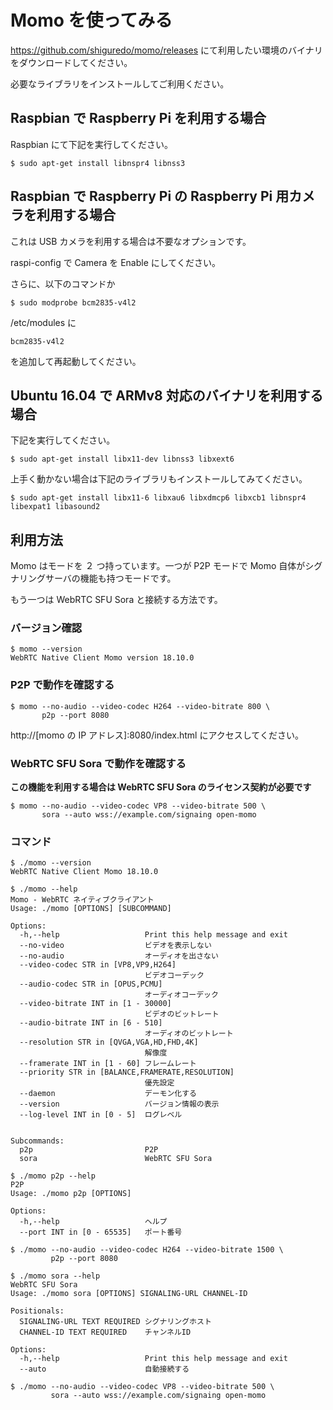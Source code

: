 # Momo を使ってみる

https://github.com/shiguredo/momo/releases にて利用したい環境のバイナリをダウンロードしてください。

必要なライブラリをインストールしてご利用ください。

## Raspbian で Raspberry Pi を利用する場合

Raspbian にて下記を実行してください。

```
$ sudo apt-get install libnspr4 libnss3
```

## Raspbian で Raspberry Pi の Raspberry Pi 用カメラを利用する場合

これは USB カメラを利用する場合は不要なオプションです。

raspi-config で Camera を Enable にしてください。

さらに、以下のコマンドか

```
$ sudo modprobe bcm2835-v4l2
```

/etc/modules に

```
bcm2835-v4l2
```

を追加して再起動してください。

## Ubuntu 16.04 で ARMv8 対応のバイナリを利用する場合

下記を実行してください。

```
$ sudo apt-get install libx11-dev libnss3 libxext6
```

上手く動かない場合は下記のライブラリもインストールしてみてください。

```
$ sudo apt-get install libx11-6 libxau6 libxdmcp6 libxcb1 libnspr4 libexpat1 libasound2
```

## 利用方法

Momo はモードを ２ つ持っています。一つが P2P モードで Momo 自体がシグナリングサーバの機能も持つモードです。

もう一つは WebRTC SFU Sora と接続する方法です。

### バージョン確認

```shell
$ momo --version
WebRTC Native Client Momo version 18.10.0
```

### P2P で動作を確認する

```shell
$ momo --no-audio --video-codec H264 --video-bitrate 800 \
       p2p --port 8080 
```

http://[momo の IP アドレス]:8080/index.html にアクセスしてください。

### WebRTC SFU Sora で動作を確認する

**この機能を利用する場合は WebRTC SFU Sora のライセンス契約が必要です**

```shell
$ momo --no-audio --video-codec VP8 --video-bitrate 500 \
       sora --auto wss://example.com/signaing open-momo
```

### コマンド

```
$ ./momo --version
WebRTC Native Client Momo 18.10.0
```

```
$ ./momo --help
Momo - WebRTC ネイティブクライアント
Usage: ./momo [OPTIONS] [SUBCOMMAND]

Options:
  -h,--help                   Print this help message and exit
  --no-video                  ビデオを表示しない
  --no-audio                  オーディオを出さない
  --video-codec STR in [VP8,VP9,H264]
                              ビデオコーデック 
  --audio-codec STR in [OPUS,PCMU]
                              オーディオコーデック
  --video-bitrate INT in [1 - 30000]
                              ビデオのビットレート
  --audio-bitrate INT in [6 - 510]
                              オーディオのビットレート
  --resolution STR in [QVGA,VGA,HD,FHD,4K]
                              解像度
  --framerate INT in [1 - 60] フレームレート
  --priority STR in [BALANCE,FRAMERATE,RESOLUTION]
                              優先設定
  --daemon                    デーモン化する
  --version                   バージョン情報の表示
  --log-level INT in [0 - 5]  ログレベル


Subcommands:
  p2p                         P2P
  sora                        WebRTC SFU Sora
```


```
$ ./momo p2p --help
P2P
Usage: ./momo p2p [OPTIONS]

Options:
  -h,--help                   ヘルプ
  --port INT in [0 - 65535]   ポート番号
```


```
$ ./momo --no-audio --video-codec H264 --video-bitrate 1500 \
         p2p --port 8080
```


```
$ ./momo sora --help
WebRTC SFU Sora
Usage: ./momo sora [OPTIONS] SIGNALING-URL CHANNEL-ID

Positionals:
  SIGNALING-URL TEXT REQUIRED シグナリングホスト
  CHANNEL-ID TEXT REQUIRED    チャンネルID

Options:
  -h,--help                   Print this help message and exit
  --auto                      自動接続する
```

```
$ ./momo --no-audio --video-codec VP8 --video-bitrate 500 \
         sora --auto wss://example.com/signaing open-momo
```

